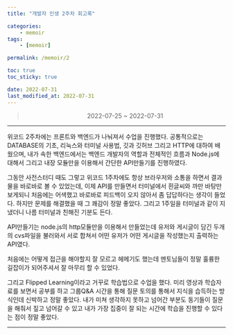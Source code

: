 ```yaml
---
title: "개발자 인생 2주차 회고록"

categories:
    - memoir
tags:
    - [memoir]

permalink: /memoir/2

toc: true
toc_sticky: true

date: 2022-07-31
last_modified_at: 2022-07-31
---
```


> <center> 2022-07-25 ~ 2022-07-31 </center>

---


위코드 2주차에는 프론트와 백엔드가 나눠져서 수업을 진행했다. 공통적으로는 DATABASE의 기초, 리눅스와 터미널 사용법, 깃과 깃허브 그리고 HTTP에 대하여 배웠으며, 내가 속한 백엔드에서는 백엔드 개발자의 역할과 전체적인 흐름과 Node.js에 대해서 그리고 내장 모듈만을 이용해서 간단한 API만들기를 진행하였다.

그동안 사전스터디 때도 그렇고 위코드 1주차에도 항상 브라우저와 소통을 하면서 결과물을 바로바로 볼 수 있었는데, 이제 API를 만들면서 터미널에서 흰글씨와 까만 바탕만 보게되니 처음에는 어색했고 바로바로 피드백이 오지 않아서 좀 답답하다는 생각이 들었다. 하지만 문제를 해결했을 때 그 쾌감이 정말 좋았다. 그리고 1주일을 터미널과 같이 지냈더니 나름 터미널과 친해진 기분도 든다.

API만들기는 node.js의 http모듈만을 이용해서 만들었는데 유저와 게시글이 담긴 두개의 cvs파일을 불러와서 서로 합쳐서 어떤 유저가 어떤 게시글을 작성했는지 출력하는 API였다.

처음에는 어떻게 접근을 해야할지 잘 모르고 헤메기도 했는데 멘토님들이 정말 훌륭한 길잡이가 되어주셔서 잘 마무리 할 수 있었다.

그리고 Flipped Learning이라고 거꾸로 학습법으로 수업을 했다. 미리 영상과 학습자료를 보면서 공부를 하고 그룹Q&A 시간을 통해 질문 토의를 통해서 지식을 습득하는 방식인데 신박하고 정말 좋았다. 내가 미쳐 생각하지 못하고 넘어간 부분도 동기들이 질문을 해줘서 짚고 넘어갈 수 있고 내가 가장 집중이 잘 되는 시간에 학습을 진행할 수 있다는 점이 정말 좋았다.

---

